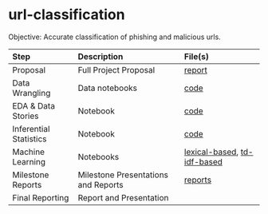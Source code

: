 # url-classification

Objective: Accurate classification of phishing and malicious urls.

| Step|Description|File(s)|
|:----|:----------|:------|
|Proposal|Full Project Proposal|[report](https://github.com/hlplacid/url-classification/blob/main/URL%20Classification%20Project%20Proposal.pdf)|
|Data Wrangling|Data notebooks|[code](https://github.com/hlplacid/url-classification/tree/main/Data)|
|EDA & Data Stories|Notebook|[code](https://github.com/hlplacid/url-classification/blob/main/EDA%20and%20Data%20Stories.ipynb)|
|Inferential Statistics|Notebook|[code](https://github.com/hlplacid/url-classification/blob/main/Inferential%20Statistics.ipynb)|
|Machine Learning|Notebooks|[lexical-based](https://github.com/hlplacid/url-classification/blob/main/Machine%20Learning%20with%20Lexical%20Feature%20Set.ipynb), [td-idf-based](https://github.com/hlplacid/url-classification/blob/main/Machine%20Learning%20Using%20TF-IDF%20Scores.ipynb)|
|Milestone Reports|Milestone Presentations and Reports|[reports](https://github.com/hlplacid/url-classification/tree/main/MilestoneReports)|
|Final Reporting|Report and Presentation||

